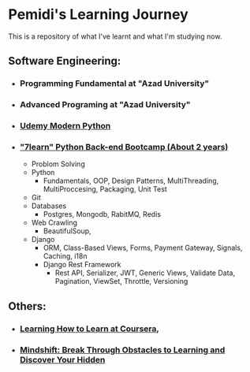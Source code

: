 # Pemidi's Learning Journey
This is a repository of what I've learnt and what I'm studying now.

## Software Engineering:
- ### Programming Fundamental at "Azad University"
- ### Advanced Programing at "Azad University"
- ### [Udemy Modern Python](https://www.udemy.com/course/the-modern-python3-bootcamp/ "Udemy Modern Python")
- ### ["7learn" Python Back-end Bootcamp (About 2 years)](https://7learn.com/course/python-web-expert)
  * Problom Solving
  * Python
    * Fundamentals, OOP, Design Patterns, MultiThreading, MultiProccesing, Packaging, Unit Test
  * Git
  * Databases
    * Postgres, Mongodb, RabitMQ, Redis
  * Web Crawling
    * BeautifulSoup, 
  * Django
    * ORM, Class-Based Views, Forms, Payment Gateway, Signals, Caching, i18n
    * Django Rest Framework
      * Rest API, Serializer, JWT, Generic Views, Validate Data, Pagination, ViewSet, Throttle, Versioning




## Others:
- ### [Learning How to Learn at Coursera](https://www.coursera.org/learn/learning-how-to-learn "Learning How to Learn at Coursera"),
- ### [Mindshift: Break Through Obstacles to Learning and Discover Your Hidden](https://www.coursera.org/learn/mindshift "Mindshift: Break Through Obstacles to Learning and Discover Your Hidden")




